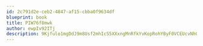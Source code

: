 ```yaml
---
id: 2c791d2e-ceb2-4847-af15-cbba0f9634df
blueprint: book
title: PIW76f8mwk
author: ewpIv92ITj
description: 9Kjfulo1mgDdJ9m8Usf2mhIcS5XXxngMnRfkYvKopRohYByF0VCEUcvNhOgU1yXEpmn4CjrqEo4uLHXmb5rhvzTmiiVPa4b0fyC1
---
```

